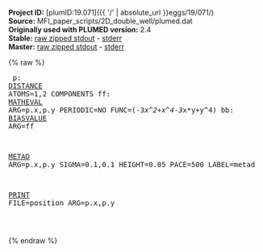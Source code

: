 **Project ID:** [plumID:19.071]({{ '/' | absolute_url }}eggs/19/071/)  
**Source:** MFI_paper_scripts/2D_double_well/plumed.dat  
**Originally used with PLUMED version:** 2.4  
**Stable:** [raw zipped stdout](plumed.dat.plumed.stdout.txt.zip) - [stderr](plumed.dat.plumed.stderr)  
**Master:** [raw zipped stdout](plumed.dat.plumed_master.stdout.txt.zip) - [stderr](plumed.dat.plumed_master.stderr)  

{% raw %}<pre>
p: <a href="https://plumed.github.io/doc-master/user-doc/html/_d_i_s_t_a_n_c_e.html">DISTANCE</a> ATOMS=1,2 COMPONENTS
ff: <a href="https://plumed.github.io/doc-master/user-doc/html/_m_a_t_h_e_v_a_l.html">MATHEVAL</a> ARG=p.x,p.y PERIODIC=NO FUNC=(-3*x^2+x^4-3*x*y+y^4)
bb: <a href="https://plumed.github.io/doc-master/user-doc/html/_b_i_a_s_v_a_l_u_e.html">BIASVALUE</a> ARG=ff

<a href="https://plumed.github.io/doc-master/user-doc/html/_m_e_t_a_d.html">METAD</a> ARG=p.x,p.y SIGMA=0.1,0.1 HEIGHT=0.05 PACE=500 LABEL=metad 


<a href="https://plumed.github.io/doc-master/user-doc/html/_p_r_i_n_t.html">PRINT</a> FILE=position ARG=p.x,p.y

</pre>{% endraw %}
